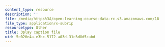 ```yaml
---
content_type: resource
description: ''
file: /media/https%3A/open-learning-course-data-rc.s3.amazonaws.com/18-085-computational-science-and-engineering-i-fall-2008/5e020e4ae3bc5172a03d31e3d8d5cabd_UdpdZ0diXUg.vtt
file_type: application/x-subrip
resourcetype: Other
title: 3play caption file
uid: 5e020e4a-e3bc-5172-a03d-31e3d8d5cabd
---
```

